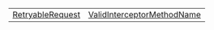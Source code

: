 |                                                                                                             |                                                                                                                                 |
| ----------------------------------------------------------------------------------------------------------- | ------------------------------------------------------------------------------------------------------------------------------- |
| [RetryableRequest](https://hamedfathi.gitbook.io/aurelia-2-doc-api/fetch-client/typealias/retryablerequest) | [ValidInterceptorMethodName](https://hamedfathi.gitbook.io/aurelia-2-doc-api/fetch-client/typealias/validinterceptormethodname) |